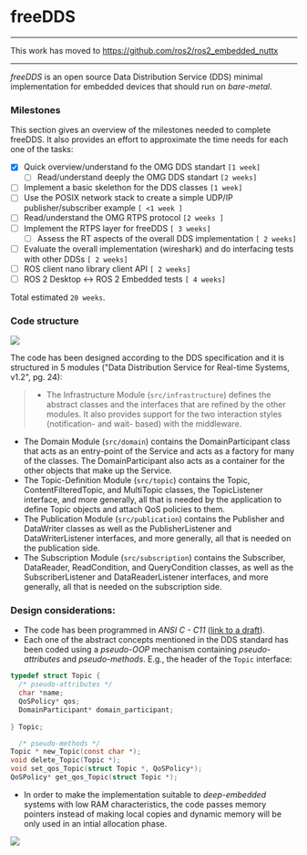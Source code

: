 freeDDS
=======

----

This work has moved to https://github.com/ros2/ros2_embedded_nuttx

----



_freeDDS_ is an open source Data Distribution Service (DDS) minimal implementation for embedded devices that should run on _bare-metal_.

### Milestones
This section gives an overview of the milestones needed to complete freeDDS. It also provides an effort to approximate the time needs for each one of the tasks:

- [x] Quick overview/understand fo the OMG DDS standart `[1 week]`
    - [ ] Read/understand deeply the OMG DDS standart `[2 weeks]`
- [ ] Implement a basic skelethon for the DDS classes `[1 week]`
- [ ] Use the POSIX network stack to create a simple UDP/IP publisher/subscriber example `[ <1 week ]`
- [ ] Read/understand the OMG RTPS protocol `[2 weeks ]`
- [ ] Implement the RTPS layer for freeDDS `[ 3 weeks]`
    - [ ] Assess the RT aspects of the overall DDS implementation `[ 2 weeks]` 
- [ ] Evaluate the overall implementation (wireshark) and do interfacing tests with other DDSs `[ 2 weeks]`
- [ ] ROS client nano library client API `[ 2 weeks]` 
- [ ] ROS 2 Desktop <-> ROS 2 Embedded tests `[ 4 weeks]`

Total estimated `20 weeks`.

### Code structure

![](http://vmayoral.github.io/freeDDS_gitbook/img/ros_on_dds_diagrams_arch.png)

The code has been designed according to the DDS specification and it is structured in 5 modules ("Data Distribution Service for Real-time Systems, v1.2", pg. 24):

>- The Infrastructure Module (`src/infrastructure`) defines the abstract classes and the interfaces that are refined by the other modules. It also
provides support for the two interaction styles (notification- and wait- based) with the middleware.
- The Domain Module (`src/domain`) contains the DomainParticipant class that acts as an entry-point of the Service and acts as a
factory for many of the classes. The DomainParticipant also acts as a container for the other objects that make up the
Service.
- The Topic-Definition Module  (`src/topic`) contains the Topic, ContentFilteredTopic, and MultiTopic classes, the TopicListener
interface, and more generally, all that is needed by the application to define Topic objects and attach QoS policies to
them.
- The Publication Module (`src/publication`) contains the Publisher and DataWriter classes as well as the PublisherListener and
DataWriterListener interfaces, and more generally, all that is needed on the publication side.
- The Subscription Module (`src/subscription`) contains the Subscriber, DataReader, ReadCondition, and QueryCondition classes, as well
as the SubscriberListener and DataReaderListener interfaces, and more generally, all that is needed on the
subscription side.


### Design considerations:


- The code has been programmed in *ANSI C - C11* ([link to a draft](http://www.open-std.org/jtc1/sc22/wg14/www/docs/n1570.pdf)).
- Each one of the abstract concepts mentioned in the DDS standard has been coded using a _pseudo-OOP_ mechanism containing _pseudo-attributes_ and _pseudo-methods_. E.g., the header of the `Topic` interface:

```c
typedef struct Topic {
  /* pseudo-attributes */
  char *name;
  QoSPolicy* qos;
  DomainParticipant* domain_participant;
 
} Topic;

  /* pseudo-methods */
Topic * new_Topic(const char *);
void delete_Topic(Topic *);
void set_qos_Topic(struct Topic *, QoSPolicy*);
QoSPolicy* get_qos_Topic(struct Topic *); 
```

- In order to make the implementation suitable to _deep-embedded_ systems with low RAM characteristics, the code passes memory pointers instead of making local copies and dynamic memory will be only used in an intial allocation phase.

![](http://osrfoundation.org/assets/images/osrf_masthead.png)

